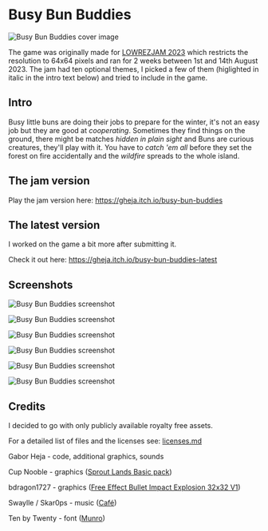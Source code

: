 # Busy Bun Buddies

![Busy Bun Buddies cover image](itch_io_cover_image_630x500.png)

The game was originally made for [LOWREZJAM 2023](https://itch.io/jam/lowrezjam-2023)
which restricts the resolution to 64x64 pixels and ran for 2 weeks
between 1st and 14th August 2023. The jam had ten optional themes, I
picked a few of them (higlighted in italic in the intro text below)
and tried to include in the game.

## Intro

Busy little buns are doing their jobs to prepare for the winter, it's not
an easy job but they are good at *cooperating*. Sometimes they find
things on the ground, there might be matches *hidden in plain sight* and
Buns are curious creatures, they'll play with it. You have to
*catch 'em all* before they set the forest on fire accidentally and the
*wildfire* spreads to the whole island.


## The jam version

Play the jam version here: https://gheja.itch.io/busy-bun-buddies


## The latest version

I worked on the game a bit more after submitting it.

Check it out here: https://gheja.itch.io/busy-bun-buddies-latest


## Screenshots

![Busy Bun Buddies screenshot](screenshot1_640x640.png)

![Busy Bun Buddies screenshot](screenshot2_640x640.png)

![Busy Bun Buddies screenshot](screenshot3_640x640.png)

![Busy Bun Buddies screenshot](screenshot4_640x640.png)

![Busy Bun Buddies screenshot](screenshot5_640x640.png)

![Busy Bun Buddies screenshot](screenshot6_640x640.png)


## Credits

I decided to go with only publicly available royalty free assets.

For a detailed list of files and the licenses see: [licenses.md](licenses.md)

Gabor Heja - code, additional graphics, sounds

Cup Nooble - graphics ([Sprout Lands Basic pack](https://cupnooble.itch.io/sprout-lands-asset-pack))

bdragon1727 - graphics ([Free  Effect Bullet Impact Explosion 32x32 V1](https://bdragon1727.itch.io/free-effect-bullet-impact-explosion-32x32))

Swaylle / Skar0ps - music ([Café](https://opengameart.org/content/caf%C3%A9))

Ten by Twenty - font ([Munro](https://www.fontsquirrel.com/fonts/munro))
